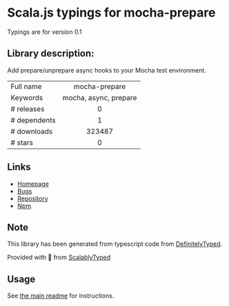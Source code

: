 
# Scala.js typings for mocha-prepare

Typings are for version 0.1

## Library description:
Add prepare/unprepare async hooks to your Mocha test environment.

|                    |                 |
| ------------------ | :-------------: |
| Full name          | mocha-prepare |
| Keywords           | mocha, async, prepare |
| # releases         | 0 |
| # dependents       | 1 |
| # downloads        | 323487 |
| # stars            | 0 |

## Links
- [Homepage](https://github.com/enobufs/mocha-prepare#readme)
- [Bugs](https://github.com/enobufs/mocha-prepare/issues)
- [Repository](https://github.com/enobufs/mocha-prepare)
- [Npm](https://www.npmjs.com/package/mocha-prepare)
    


## Note
This library has been generated from typescript code from [DefinitelyTyped](https://definitelytyped.org).

Provided with :purple_heart: from [ScalablyTyped](https://github.com/oyvindberg/ScalablyTyped)

## Usage
See [the main readme](../../readme.md) for instructions.



